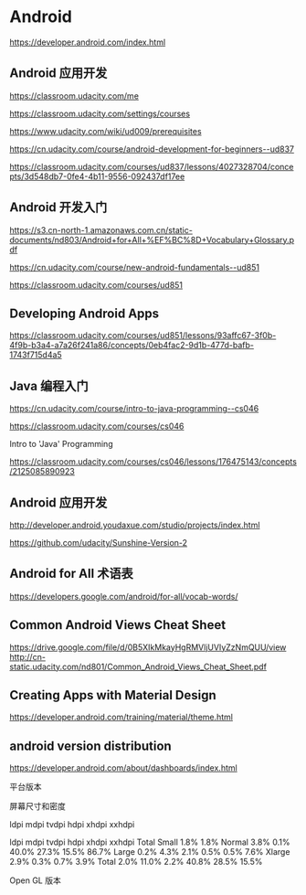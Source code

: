 # Android 


https://developer.android.com/index.html


## Android 应用开发  


https://classroom.udacity.com/me

https://classroom.udacity.com/settings/courses



https://www.udacity.com/wiki/ud009/prerequisites



https://cn.udacity.com/course/android-development-for-beginners--ud837


https://classroom.udacity.com/courses/ud837/lessons/4027328704/concepts/3d548db7-0fe4-4b11-9556-092437df17ee

## Android 开发入门

https://s3.cn-north-1.amazonaws.com.cn/static-documents/nd803/Android+for+All+%EF%BC%8D+Vocabulary+Glossary.pdf




https://cn.udacity.com/course/new-android-fundamentals--ud851

https://classroom.udacity.com/courses/ud851


## Developing Android Apps

https://classroom.udacity.com/courses/ud851/lessons/93affc67-3f0b-4f9b-b3a4-a7a26f241a86/concepts/0eb4fac2-9d1b-477d-bafb-1743f715d4a5



## Java 编程入门


https://cn.udacity.com/course/intro-to-java-programming--cs046

https://classroom.udacity.com/courses/cs046


Intro to 'Java' Programming

https://classroom.udacity.com/courses/cs046/lessons/176475143/concepts/2125085890923




## Android 应用开发  

http://developer.android.youdaxue.com/studio/projects/index.html


https://github.com/udacity/Sunshine-Version-2






## Android for All 术语表  

https://developers.google.com/android/for-all/vocab-words/


## Common Android Views Cheat Sheet

https://drive.google.com/file/d/0B5XIkMkayHgRMVljUVIyZzNmQUU/view
http://cn-static.udacity.com/nd801/Common_Android_Views_Cheat_Sheet.pdf

## Creating Apps with Material Design

https://developer.android.com/training/material/theme.html






## android version distribution  

https://developer.android.com/about/dashboards/index.html

平台版本


屏幕尺寸和密度

ldpi    mdpi    tvdpi   hdpi    xhdpi   xxhdpi

ldpi    mdpi    tvdpi   hdpi    xhdpi   xxhdpi  Total
Small   1.8%                        1.8%
Normal      3.8%    0.1%    40.0%   27.3%   15.5%   86.7%
Large   0.2%    4.3%    2.1%    0.5%    0.5%        7.6%
Xlarge      2.9%        0.3%    0.7%        3.9%
Total   2.0%    11.0%   2.2%    40.8%   28.5%   15.5%


Open GL 版本










